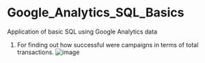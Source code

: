# Google_Analytics_SQL_Basics
Application of basic SQL using Google Analytics data

1. For finding out how successful were campaigns in terms of total transactions.
![image](https://user-images.githubusercontent.com/100706881/156222853-8d9e88c0-a85c-4705-8dc0-54e9a64449a6.png)
